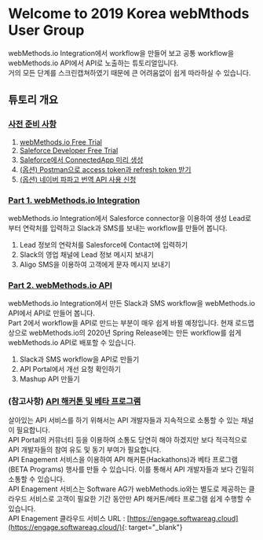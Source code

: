 # Welcome to 2019 Korea webMthods User Group  
webMethods.io Integration에서 workflow을 만들어 보고 공통 workflow을 webMethods.io API에서 API로 노출하는 튜토리얼입니다.  
거의 모든 단계를 스크린캡쳐하였기 때문에 큰 어려움없이 쉽게 따라하실 수 있습니다.



## 튜토리 개요  
  
### [사전 준비 사항](./Prerequisite/README.md)  
  
  1. [webMethods.io Free Trial](./Prerequisite/README.preq1.md)
  2. [Saleforce Developer Free Trial](./Prerequisite/README.preq2.md)
  3. [Saleforce에서 ConnectedApp 미리 생성](./Prerequisite/README.preq3.md)
  4. [(옵션) Postman으로 access token과 refresh token 받기](./Prerequisite/README.preq4.md)
  5. [(옵션) 네이버 파파고 번역 API 사용 신청](./Prerequisite/README.preq5.md)
  
    
    
### [Part 1. webMethods.io Integration](./Part1/README.md)  
webMethods.io Integration에서 Salesforce connector을 이용하여 생성 Lead로부터 연락처를 입력하고 Slack과 SMS를 보내는 workflow를 만들어 봅니다.  
  
  1. Lead 정보의 연락처를 Salesforce에 Contact에 입력하기
  2. Slack의 영업 채널에 Lead 정보 메시지 보내기
  3. Aligo SMS을 이용하여 고객에게 문자 메시지 보내기
  
  
  
### [Part 2. webMethods.io API](./Part2/README.md)  
webMethods.io Integration에서 만든 Slack과 SMS workflow을 webMethods.io API에서 API로 만들어 봅니다.  
Part 2에서 workflow을 API로 만드는 부분이 매우 쉽게 바뀔 예정입니다. 현재 로드맵 상으로 webMethods.io의 2020년 Spring Release에는 만든 workflow를 쉽게 webMethods.io API로 배포할 수 있습니다.  

  
  1. Slack과 SMS workflow을 API로 만들기
  2. API Portal에서 개선 요청 확인하기
  3. Mashup API 만들기
  
  
### (참고사항) <a href="https://engage.softwareag.cloud/" target="_blank">API 해커톤 및 베타 프로그램</a>  
살아있는 API 서비스를 하기 위해서는 API 개발자들과 지속적으로 소통할 수 있는 채널이 필요합니다.  
API Portal의 커뮤너티 등을 이용하여 소통도 당연히 해야 하겠지만 보다 적극적으로 API 개발자들의 참여 유도 및 동기 부여가 필요합니다.  
API Enagement 서비스을 이용하여 API 해커톤(Hackathons)과 베타 프로그램(BETA Programs) 행사를 만들 수 있습니다. 이를 통해서 API 개발자들과 보다 긴밀히 소통할 수 있습니다.  
API Enagement 서비스는 Software AG가 webMethods.io와는 별도로 제공하는 클라우드 서비스로 고객이 필요한 기간 동안만 API 해커톤/베타 프로그램 쉽게 수행할 수 있습니다.  
API Enagement 클라우드 서비스 URL : [https://engage.softwareag.cloud](https://engage.softwareag.cloud/){: target="_blank"}  
  
  

